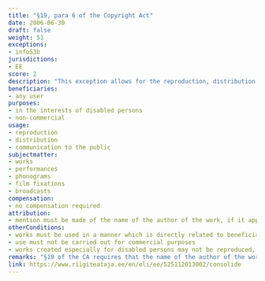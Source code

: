 ```yaml
---
title: "§19, para 6 of the Copyright Act"
date: 2006-06-30
draft: false
weight: 51
exceptions:
- info53b
jurisdictions:
- EE
score: 2
description: "This exception allows for the reproduction, distribution and communication to the public of lawfully published works in the interests of disabled persons in a manner which is directly related to their disability on the condition that such use is not carried out for commercial purposes. Works created especially for disabled persons may not be reproduced, distributed and made available without the authorisation of the author." 
beneficiaries:
- any user
purposes: 
- in the interests of disabled persons
- non-commercial
usage:
- reproduction
- distribution 
- communication to the public
subjectmatter:
- works
- performances
- phonograms
- film fixations
- broadcasts
compensation:
- no compensation required
attribution: 
- mention must be made of the name of the author of the work, if it appears thereon, as well as of the name of the work and the source publication
otherConditions: 
- works must be used in a manner which is directly related to beneficiaries' disability 
- use must not be carried out for commercial purposes
- works created especially for disabled persons may not be reproduced, distributed and made available without the authorisation of the author
remarks: "§19 of the CA requires that the name of the author of the work, if it appears thereon, the name of the work and the source publication shopld be mentioned as a general prinicpal.<br /><br />The provision concerns copyrighted works. The exception is extended to related rights with a general reference to \"other cases where the rights of authors of works are limited pursuant to Chapter IV of this Act\" in § 75 (6)."
link: https://www.riigiteataja.ee/en/eli/ee/525112013002/consolide 
---
```

